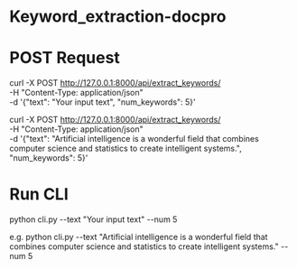 # Keyword_extraction-docpro

# POST Request
curl -X POST http://127.0.0.1:8000/api/extract_keywords/ \
-H "Content-Type: application/json" \
-d '{"text": "Your input text", "num_keywords": 5}'

curl -X POST http://127.0.0.1:8000/api/extract_keywords/ \
-H "Content-Type: application/json" \
-d '{"text": "Artificial intelligence is a wonderful field that combines computer science and statistics to create intelligent systems.", "num_keywords": 5}'

# Run CLI

python cli.py --text "Your input text" --num 5

e.g. python cli.py --text "Artificial intelligence is a wonderful field that combines computer science and statistics to create intelligent systems." --num 5
